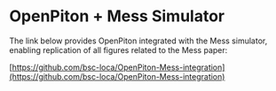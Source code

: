 # OpenPiton + Mess Simulator 

The link below provides OpenPiton integrated with the Mess simulator, enabling replication of all figures related to the Mess paper:

[https://github.com/bsc-loca/OpenPiton-Mess-integration](https://github.com/bsc-loca/OpenPiton-Mess-integration)
